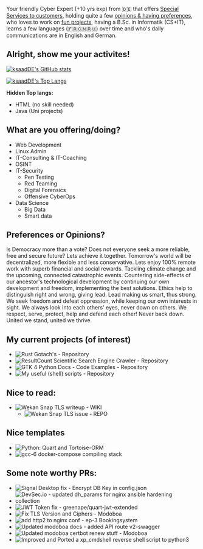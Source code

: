 Your friendly Cyber Expert (+10 yrs exp) from 🇩🇪 that offers [Special Services to customers](#what-are-you-offeringdoing), holding quite a few [opinions & having preferences](#any-preferences-or-opinions), who loves to work on [fun projects](#my-current-projects-of-interest), having a B.Sc. in Informatik (CS+IT), learns a few languages (🇫🇷🇨🇳🇷🇺) over time and who's daily communications are in English and German. 

## Alright, show me your activites!
[![ksaadDE's GitHub stats](https://github-readme-stats.vercel.app/api?username=ksaadDE&&count_private=true&show_icons=true&theme=highcontrast)](https://github.com/anuraghazra/github-readme-stats)

[![ksaadDE's Top Langs](https://github-readme-stats.vercel.app/api/top-langs/?username=ksaadDE&layout=pie&&hide_progress=true&hide=html,swift,kotlin,java&langs_count=10&theme=highcontrast)](https://github.com/anuraghazra/github-readme-stats) 

**Hidden Top langs:**
- HTML (no skill needed)
- Java (Uni projects)

## What are you offering/doing?
* Web Development
* Linux Admin
* IT-Consulting & IT-Coaching
* OSINT
* IT-Security
  * Pen Testing
  * Red Teaming
  * Digital Forensics
  * Offensive CyberOps
* Data Science
  * Big Data
  * Smart data

## Preferences or Opinions?
Is Democracy more than a vote? Does not everyone seek a more reliable, free and secure future? Lets achieve it together. Tomorrow's world will be decentralized, more flexible and less conservative. Lets enjoy 100% remote work with superb financial and social rewards. Tackling climate change and the upcoming, connected catastrophic events. Countering side-effects of our ancestor's technological development by continuing our own development and freedom, implementing the best solutions. Ethics help to distinguish right and wrong, giving lead. Lead making us smart, thus strong. We seek freedom and defeat oppression, while keeping our own interests in sight. We always look into each others' eyes, never down on others. We respect, serve, protect, help and defend each other! Never back down. United we stand, united we thrive.

## My current projects (of interest)
- ![Rust Gotach's - Repository](../../../rustgotchas)
- ![ResultCount Scientific Search Engine Crawler - Repository](../../../resultcount_scientific_search_crawler)
- ![GTK 4 Python Docs - Code Examples - Repository](../../../GTK4PythonExamples)
- ![My useful (shell) scripts - Repository](https://github.com/ksaadDE/usefullshellscripts)

## Nice to read:
- ![Wekan Snap TLS writeup - WIKI](https://github.com/wekan/wekan/wiki/Local-self-signed-TLS)
  - ![Wekan Snap TLS issue - REPO](https://github.com/wekan/wekan-snap/issues/167)

## Nice templates
- ![Python: Quart and Tortoise-ORM](https://github.com/saaditDE/TestTortoiseQuartApp)
- ![gcc-6 docker-compose compiling stack](https://github.com/saaditDE/gcc6-docker)

## Some note worthy PRs:
- ![Signal Desktop fix - Encrypt DB Key in config.json](https://github.com/signalapp/Signal-Desktop/pull/5465)
- ![DevSec.io - updated dh_params for nginx ansible hardening collection](https://github.com/dev-sec/ansible-collection-hardening/pull/501)
- ![JWT Token fix - greenape/quart-jwt-extended](https://github.com/greenape/quart-jwt-extended/pull/4)
- ![Fix TLS Version and Ciphers - Modoboa](https://github.com/modoboa/modoboa-installer/pull/414)
- ![add http2 to nginx conf - ep-3 Bookingsystem](https://github.com/tkrebs/ep3-bs/pull/510/commits/e4ffdaaa309b162575996de79d5a91e438bba25a)
- ![Updated modoboa docs - added API route v2-swagger](https://github.com/modoboa/modoboa/pull/2538)
- ![Updated modoboa certbot renew stuff - Modoboa](https://github.com/modoboa/modoboa-installer/pull/420)
- ![Improved and Ported a xp_cmdshell reverse shell script to python3](https://github.com/quyunjie/Red-Team/pull/1)
